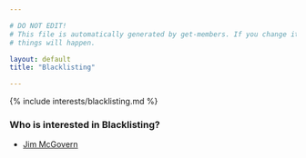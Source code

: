 ```yaml
---

# DO NOT EDIT!
# This file is automatically generated by get-members. If you change it, bad
# things will happen.

layout: default
title: "Blacklisting"

---
```


{% include interests/blacklisting.md %}

### Who is interested in Blacklisting?


* [Jim McGovern](members/jim-mcgovern.html)
